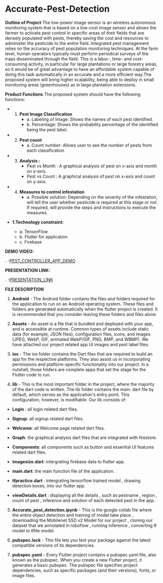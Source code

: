 # Accurate-Pest-Detection
**Outline of Project**
The low-power image sensor is an wireless autonomous monitoring system that is based on a low-cost image sensor and allows the farmer to activate pest control in specific areas of their fields that are densely populated with pests, thereby saving the cost and resources to administer the pesticide to the entire field.
Integrated pest management relies on the accuracy of pest population monitoring techniques. At the farm level, human operators typically must perform periodical surveys of the traps disseminated through the field. This is a labor-, time- and cost-consuming activity, in particular for large plantations or large forestry areas, so it would be of great advantage to have an affordable system capable of doing this task automatically in an accurate and a more efficient way.The proposed system will bring higher scalability, being able to deploy in small monitoring areas (greenhouses) as in large plantation extensions.

**Product Functions**
The proposed system should have the following functions:
- 1. **Pest Image Classification**
     - a. Labeling of Image: Shows the names of each pest identified.
     - b. Percentage: Shows the probability percentage of the identified being the pest label.
- 2. **Pest count**
     - a. Count number: Allows user to see the number of pests from each classification
- 3. **Analysis :** 
       - Pest vs Month : A graphical analysis of pest on x-axis and month on y-axis. 
       -  Pest vs Count : A graphical analysis of pest on x-axis and count on y-axis.
- 4. **Measures to control infestation**
       - a. Possible solution: Depending on the severity of the infestation, will tell the user whether pesticide is required at this stage or not. If required, will provide the steps and instructions to execute the measures.

 - **1.Technology constraint:**
     - a. TensorFlow
     - b. Flutter for application
     - c. Firebase


**DEMO VIDEO:**

. -[PEST_CONTROLLER_APP_DEMO](https://drive.google.com/drive/folders/1ElEgGOBm8TQzSfTvOmIQJY77KKqiWHkN?usp=sharing)

**PRESENTATION LINK:**

. -[PRESENTATION_LINK](https://docs.google.com/presentation/d/1urmNG-o4WYp9pegM-LadK7NdNcTtr6w5TnDo1pb8q2E/edit?usp=sharing)

**FILE DESCRIPTION**
1) **Android** - The Android folder contains the files and folders required for the application to run on an Android operating system. These files and folders are generated automatically when the flutter project is created. It is recommended that you consider leaving these folders and files alone.

2) **Assets** - An asset is a file that is bundled and deployed with your app, and is accessible at runtime. Common types of assets include static data (for example, JSON files), configuration files, icons, and images (JPEG, WebP, GIF, animated WebP/GIF, PNG, BMP, and WBMP). We have attached our project related app UI images and pest label files.

3) **ios** - The ios folder contains the Dart files that are required to build an app for the respective platforms. They also assist us in incorporating permissions and platform-specific functionality into our project. In a nutshell, those folders are complete apps that set the stage for the Flutter code to run.

4) **lib** - This is the most important folder in the project, where the majority of the dart code is written. The lib folder contains the main. dart file by default, which serves as the application's entry point. This configuration, however, is modifiable.
Our lib consists of:

- **Login** : all login related dart files. 

- **Signup**: all signup related dart files.

- **Welcome**: all Welcome page related dart files.

- **Graph**: the graphical analysis dart files that are integrated with firestore.

- **Components**: all components such as button and essential UI features related dart files.
                   
- **imagesize.dart**: intergrating firebase data to flutter app.                     
              
- **main.dart**: the main function file of the application.
                    
- **tfpractice.dart** : intergrating tensorflow trained model , drawing detection boxes, into our flutter app.                     
                     
- **viewDetails.dart** : displaying all the details , such as pestname , region ,  count of pest , inference and solution of each detected pest in the app. 
                       
 
5) **Accurate_pest_detection.ipynb** - This is the google collab file where the entire object detection and training of model take place , downloading the Mobilenet SSD v2 Model for our project , cloning our dataset that we annotated in roboflow , running inference , converting tf model to tflite model.

6) **pubspec.lock** - This file lets you test your package against the latest compatible versions of its dependencies.

7) **pubspec.yaml** - Every Flutter project contains a pubspec.yaml file, also known as the pubspec. When you create a new Flutter project, it generates a basic pubspec. The pubspec file specifies project dependencies, such as specific packages (and their versions), fonts, or image files.
